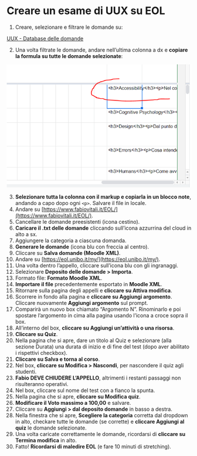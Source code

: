 # Creare un esame di UUX su EOL

1. Creare, selezionare e filtrare le domande su: 

[UUX - Database delle domande](https://docs.google.com/spreadsheets/d/1rcTA9yQJZTwakuPhlWLDqr9IoXs2lHynbcJTufAcQz8/edit?usp=drivesdk)

2. Una volta filtrate le domande, andare nell’ultima colonna a dx e **copiare la formula su tutte le domande selezionate**:

![Markup](markup.png)

3. **Selezionare tutta la colonna con il markup e copiarla in un blocco note**, andando a capo dopo ogni `<p>`. Salvare il file in locale.
4. Andare su [https://www.fabiovitali.it/EOL/](https://www.fabiovitali.it/EOL/).
5. Cancellare le domande preesistenti (icona cestino).
6. **Caricare il .txt delle domande** cliccando sull’icona azzurrina del cloud in alto a sx.
7. Aggiungere la categoria a ciascuna domanda.
8. **Generare le domande** (icona blu con freccia al centro).
9. Cliccare su **Salva domande (Moodle XML)**.
10. Andare su [https://eol.unibo.it/my/](https://eol.unibo.it/my/).
11. Una volta dentro l’appello, cliccare sull’icona blu con gli ingranaggi.
12. Selezionare **Deposito delle domande > Importa**.
13. Formato file: **Formato Moodle XML**.
14. **Importare il file** precedentemente esportato in **Moodle XML**.
15. Ritornare sulla pagina degli appelli e **cliccare su Attiva modifica**.
16. Scorrere in fondo alla pagina e **cliccare su Aggiungi argomento**. Cliccare nuovamente **Aggiungi argomento** sul prompt.
17. Comparirà un nuovo box chiamato “Argomento N”. Rinominarlo e poi spostare l’argomento in cima alla pagina usando l’icona a croce sopra il box.
18. All’interno del box, **cliccare su Aggiungi un’attività o una risorsa**.
19. **Cliccare su Quiz**.
20. Nella pagina che si apre, dare un titolo al Quiz e selezionare (alla sezione Durata) una durata di inizio e di fine del test (dopo aver abilitato i rispettivi checkbox).
21. **Cliccare su Salva e torna al corso**.
22. Nel box, **cliccare su Modifica > Nascondi**, per nascondere il quiz agli studenti.
23. **Fabio DEVE CHIUDERE L’APPELLO**, altrimenti i restanti passaggi non risulteranno operativi.
24. Nel box, cliccare sul nome del test con a fianco la spunta.
25. Nella pagina che si apre, **cliccare su Modifica quiz**.
26. **Modificare il Voto massimo a 100,00** e salvare.
27. Cliccare su **Aggiungi > dal deposito domande** in basso a destra.
28. Nella finestra che si apre, **Scegliere la categoria** corretta dal dropdown in alto, checkare tutte le domande (se corrette) e **cliccare Aggiungi al quiz** le domande selezionate.
29. Una volta caricate correttamente le domande, ricordarsi di **cliccare su Termina modifica** in alto.
30. Fatto! **Ricordarsi di maledire EOL** (e fare 10 minuti di stretching).
